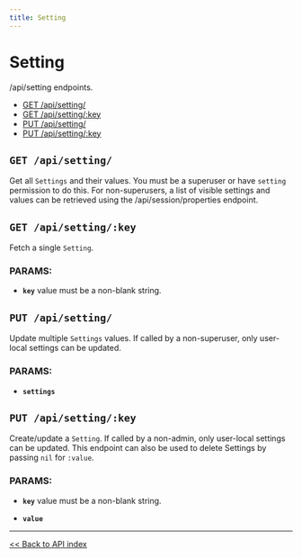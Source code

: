 ```yaml
---
title: Setting
---
```


# Setting

/api/setting endpoints.

  - [GET /api/setting/](#get-apisetting)
  - [GET /api/setting/:key](#get-apisettingkey)
  - [PUT /api/setting/](#put-apisetting)
  - [PUT /api/setting/:key](#put-apisettingkey)

## `GET /api/setting/`

Get all `Settings` and their values. You must be a superuser or have `setting` permission to do this.
  For non-superusers, a list of visible settings and values can be retrieved using the /api/session/properties endpoint.

## `GET /api/setting/:key`

Fetch a single `Setting`.

### PARAMS:

*  **`key`** value must be a non-blank string.

## `PUT /api/setting/`

Update multiple `Settings` values. If called by a non-superuser, only user-local settings can be updated.

### PARAMS:

*  **`settings`**

## `PUT /api/setting/:key`

Create/update a `Setting`. If called by a non-admin, only user-local settings can be updated.
   This endpoint can also be used to delete Settings by passing `nil` for `:value`.

### PARAMS:

*  **`key`** value must be a non-blank string.

*  **`value`**

---

[<< Back to API index](../api-documentation.md)
